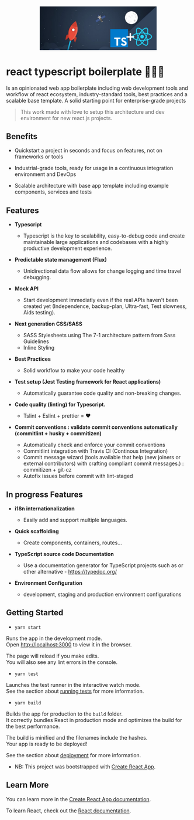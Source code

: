 <p align="center">
  <img src="./public/logo.png" width="320" alt="Logo" />
</p>

# react typescript boilerplate 🚀🚀🚀

Is an opinionated web app boilerplate including web development tools and workflow of react ecosystem, industry-standard tools, best practices and a scalable base template.
A solid starting point for enterprise-grade projects

> This work made with love to setup this architecture and dev environment for new react.js projects.

## Benefits

- Quickstart a project in seconds and focus on features, not on frameworks or tools

- Industrial-grade tools, ready for usage in a continuous integration environment and DevOps

- Scalable architecture with base app template including example components, services and tests

## Features

- <b>Typescript</b>

  - Typescript is the key to scalability, easy-to-debug code and create maintainable large applications and codebases with a highly productive development experience.

- <b>Predictable state management (Flux)</b>

  - Unidirectional data flow allows for change logging and time travel debugging.

- <b>Mock API</b>

  - Start development immediatly even if the real APIs haven't been created yet (Independence, backup-plan, Ultra-fast, Test slowness, Aids testing).

- <b>Next generation CSS/SASS</b>

  - SASS Stylesheets using The 7-1 architecture pattern from Sass Guidelines
  - Inline Styling

- <b>Best Practices </b>

  - Solid workflow to make your code healthy

- <b>Test setup (Jest Testing framework for React applications)</b>

  - Automatically guarantee code quality and non-breaking changes.

- <b>Code quality (linting) for Typescript.</b>

  - Tslint + Eslint + prettier = ❤️

- <b>Commit conventions : validate commit conventions automatically (commitlint + husky + commitizen)</b>
  - Automatically check and enforce your commit conventions
  - Commitlint integration with Travis CI (Continous Integration)
  - Commit message wizard (tools available that help (new joiners or external contributors) with crafting compliant commit messages.) : commitizen + git-cz
  - Autofix issues before commit with lint-staged

## In progress Features

- <b>i18n internationalization</b>

  - Easily add and support multiple languages.

- <b>Quick scaffolding</b>

  - Create components, containers, routes...

- <b>TypeScript source code Documentation</b>

  - Use a documentation generator for TypeScript projects such as or other alternative - https://typedoc.org/

- <b>Environment Configuration</b>
  - development, staging and production environment configurations

## Getting Started

- `yarn start`

Runs the app in the development mode.<br />
Open [http://localhost:3000](http://localhost:3000) to view it in the browser.

The page will reload if you make edits.<br />
You will also see any lint errors in the console.

- `yarn test`

Launches the test runner in the interactive watch mode.<br />
See the section about [running tests](https://facebook.github.io/create-react-app/docs/running-tests) for more information.

- `yarn build`

Builds the app for production to the `build` folder.<br />
It correctly bundles React in production mode and optimizes the build for the best performance.

The build is minified and the filenames include the hashes.<br />
Your app is ready to be deployed!

See the section about [deployment](https://facebook.github.io/create-react-app/docs/deployment) for more information.

- NB: This project was bootstrapped with [Create React App](https://github.com/facebook/create-react-app).

## Learn More

You can learn more in the [Create React App documentation](https://facebook.github.io/create-react-app/docs/getting-started).

To learn React, check out the [React documentation](https://reactjs.org/).
